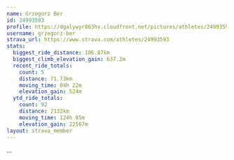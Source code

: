 ```yaml
---
name: Grzegorz Ber
id: 24993593
profile: https://dgalywyr863hv.cloudfront.net/pictures/athletes/24993593/7453165/11/large.jpg
username: grzegorz-ber
strava_url: https://www.strava.com/athletes/24993593
stats:
  biggest_ride_distance: 106.87km
  biggest_climb_elevation_gain: 637.2m
  recent_ride_totals:
    count: 5
    distance: 71.73km
    moving_time: 04h 22m
    elevation_gain: 524m
  ytd_ride_totals:
    count: 92
    distance: 2132km
    moving_time: 124h 05m
    elevation_gain: 22567m
layout: strava_member
--- 
```

...
